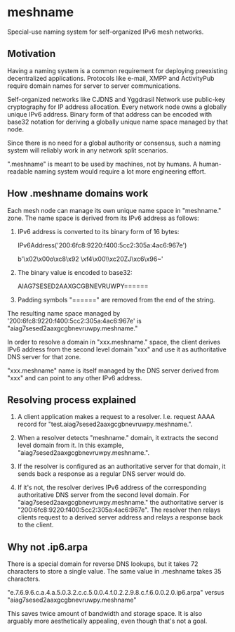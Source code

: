 # meshname

Special-use naming system for self-organized IPv6 mesh networks. 

## Motivation

Having a naming system is a common requirement for deploying preexisting 
decentralized applications. Protocols like e-mail, XMPP and ActivityPub require 
domain names for server to server communications.

Self-organized networks like CJDNS and Yggdrasil Network use public-key 
cryptography for IP address allocation. Every network node owns 
a globally unique IPv6 address. Binary form of that address can be encoded with 
base32 notation for deriving a globally unique name space managed by that node.

Since there is no need for a global authority or consensus, such a naming system 
will reliably work in any network split scenarios.

".meshname" is meant to be used by machines, not by humans. A human-readable 
naming system would require a lot more engineering effort. 

## How .meshname domains work

Each mesh node can manage its own unique name space in "meshname." zone. 
The name space is derived from its IPv6 address as follows:

1) IPv6 address is converted to its binary form of 16 bytes:

    IPv6Address('200:6fc8:9220:f400:5cc2:305a:4ac6:967e')

    b'\x02\x00o\xc8\x92 \xf4\x00\\\xc20ZJ\xc6\x96~'

2) The binary value is encoded to base32:

    AIAG7SESED2AAXGCGBNEVRUWPY======

3) Padding symbols "======" are removed from the end of the string.

The resulting name space managed by '200:6fc8:9220:f400:5cc2:305a:4ac6:967e'
is "aiag7sesed2aaxgcgbnevruwpy.meshname."

In order to resolve a domain in "xxx.meshname." space, the client derives IPv6 
address from the second level domain "xxx" and use it as authoritative DNS server
for that zone.

"xxx.meshname" name is itself managed by the DNS server derived from "xxx" and 
can point to any other IPv6 address.

## Resolving process explained

1) A client application makes a request to a resolver.
I.e. request AAAA record for "test.aiag7sesed2aaxgcgbnevruwpy.meshname.".

2) When a resolver detects "meshname." domain, it extracts the second level 
domain from it. In this example, "aiag7sesed2aaxgcgbnevruwpy.meshname.".

3) If the resolver is configured as an authoritative server for that 
domain, it sends back a response as a regular DNS server would do.

4) If it's not, the resolver derives IPv6 address of the corresponding 
authoritative DNS server from the second level domain.
For "aiag7sesed2aaxgcgbnevruwpy.meshname." the authoritative server is 
"200:6fc8:9220:f400:5cc2:305a:4ac6:967e".
The resolver then relays clients request to a derived server address and 
relays a response back to the client.

## Why not .ip6.arpa

There is a special domain for reverse DNS lookups, but it takes 72 characters to
store a single value. The same value in .meshname takes 35 characters.

"e.7.6.9.6.c.a.4.a.5.0.3.2.c.c.5.0.0.4.f.0.2.2.9.8.c.f.6.0.0.2.0.ip6.arpa" 
versus "aiag7sesed2aaxgcgbnevruwpy.meshname"

This saves twice amount of bandwidth and storage space. It is also arguably more 
aesthetically appealing, even though that's not a goal.
